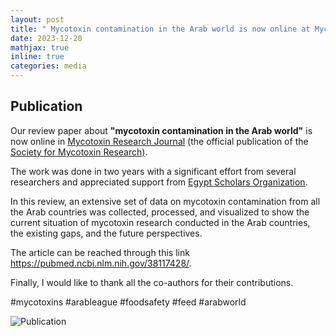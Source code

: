 ```yaml
---
layout: post
title: " Mycotoxin contamination in the Arab world is now online at Mycotoxin Research Journal website"
date: 2023-12-20
mathjax: true
inline: true
categories: media
---
```


## Publication

Our review paper about **"mycotoxin contamination in the Arab world"** is now online in <a href="https://link.springer.com/journal/12550" target="_blank" rel="noopener">Mycotoxin Research Journal</a> (the official publication of the <a href="https://www.mycotoxin.de/" target="_blank" rel="noopener">Society for Mycotoxin Research)</a>.
 
The work was done in two years with a significant effort from several researchers and appreciated support from <a href="https://egyptscholars.org/" target="_blank" rel="noopener">Egypt Scholars Organization</a>.
 
In this review, an extensive set of data on mycotoxin contamination from all the Arab countries was collected, processed, and visualized to show the current situation of mycotoxin research conducted in the Arab countries, the existing gaps, and the future perspectives.

The article can be reached through this link <a href="https://pubmed.ncbi.nlm.nih.gov/38117428/" target="_blank" rel="noopener">https://pubmed.ncbi.nlm.nih.gov/38117428/</a>.

Finally, I would like to thank all the co-authors for their contributions.

#mycotoxins #arableague #foodsafety #feed #arabworld

<div class="image-container">
  <img class="publication" src="/images/2023_12_20.jpeg" alt="Publication">
</div>

<style>
    .a2a_kit {
        float: right; /* Float the div to the right */
        margin: 10px; /* Add some margin for spacing */
    }
</style>

<!-- AddToAny BEGIN -->
<div class="a2a_kit a2a_kit_size_32 a2a_default_style">
    <a class="a2a_dd" href="https://www.addtoany.com/share"></a>
    <a class="a2a_button_facebook"></a>
    <a class="a2a_button_linkedin"></a>
    <a class="a2a_button_x"></a>
    <a class="a2a_button_microsoft_teams"></a>
    <a class="a2a_button_whatsapp"></a>
    <a class="a2a_button_pinterest"></a>
    <a class="a2a_button_email"></a>
</div>
<script>
    var a2a_config = a2a_config || {};
    a2a_config.num_services = 12;
</script>
<script async src="https://static.addtoany.com/menu/page.js"></script>
<!-- AddToAny END -->

